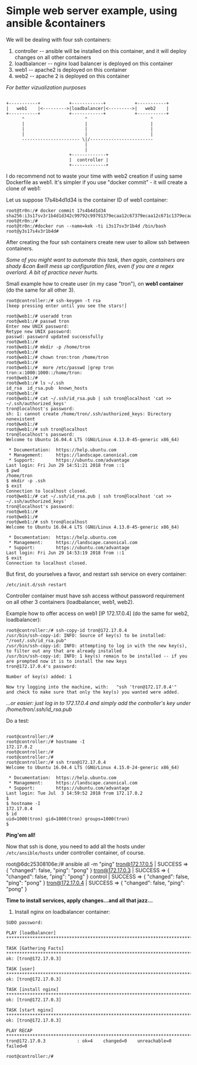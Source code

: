 # Simple web server example, using ansible &containers


We will be dealing with four ssh containers:

1. controller -- ansible will be installed on this container, and it will deploy changes on all other containers
2. loadbalancer -- nginx load balancer is deployed on this container
3. web1  -- apache2 is deployed on this container
4. web2  -- apache 2 is deployed on this container

<i> For better vizualization purposes </i>

```

+-----------+           +------------+           +-----------+ 
|   web1    |<--------->|loadbalancer|<--------->|   web2    |
+-----------+           +------------+           +-----------+ 
      ⌃                       ⌃                        ⌃
      |                       |                        | 
      |                       |                        |
      |                       |                        |
      ---------------------- \|/------------------------     
                              |
                              |
                        +-------------+
                        |  controller |
                        +-------------+
```

I do recommend not to waste your time with web2 creation if using same Dockerfile as web1.
It's simpler if you use "docker commit" - it will create a clone of web1:

Let us suppose 17s4b4d1d34 is the container ID of web1 container:

```
root@tr0n:/# docker commit 17s4b4d1d34
sha256:i3s17sv3r1b4d1d342c99792c99791379ecaa12c67379ecaa12c671c1379ecaa12c67
root@tr0n:/# 
root@tr0n:/#docker run --name=kek -ti i3s17sv3r1b4d /bin/bash
root@y3s17s4v3r1b4d#
```

After creating the four ssh containers
create new user to allow  ssh between containers.

<i>Some of you might want to automate this task, then again, 
containers are shady &can &will mess up configuration files, even if you are a regex overlord.
A bit of practice never hurts.</i>

Small example how to create user (in my case "tron"), on <b>web1 container</b> (do the same for all other 3). </br>
```
root@controller:/# ssh-keygen -t rsa 
[keep pressing enter until you see the stars!]

root@web1:/# useradd tron
root@web1:/# passwd tron
Enter new UNIX password: 
Retype new UNIX password: 
passwd: password updated successfully
root@web1:/#
root@web1:/# mkdir -p /home/tron
root@web1:/#
root@web1:/# chown tron:tron /home/tron
root@web1:/#
root@web1:/#  more /etc/passwd |grep tron
tron:x:1000:1000::/home/tron:
root@web1:/#
root@web1:/# ls ~/.ssh  
id_rsa  id_rsa.pub  known_hosts
root@web1:/#
root@web1:/# cat ~/.ssh/id_rsa.pub | ssh tron@localhost 'cat >> ~/.ssh/authorized_keys'
tron@localhost's password: 
sh: 1: cannot create /home/tron/.ssh/authorized_keys: Directory nonexistent
root@web1:/#
root@web1:/# ssh tron@localhost
tron@localhost's password: 
Welcome to Ubuntu 16.04.4 LTS (GNU/Linux 4.13.0-45-generic x86_64)

 * Documentation:  https://help.ubuntu.com
 * Management:     https://landscape.canonical.com
 * Support:        https://ubuntu.com/advantage
Last login: Fri Jun 29 14:51:21 2018 from ::1
$ pwd      
/home/tron
$ mkdir -p .ssh
$ exit
Connection to localhost closed.
root@web1:/# cat ~/.ssh/id_rsa.pub | ssh tron@localhost 'cat >> ~/.ssh/authorized_keys'
tron@localhost's password: 
root@web1:/# 
root@web1:/# 
root@web1:/# ssh tron@localhost
Welcome to Ubuntu 16.04.4 LTS (GNU/Linux 4.13.0-45-generic x86_64)

 * Documentation:  https://help.ubuntu.com
 * Management:     https://landscape.canonical.com
 * Support:        https://ubuntu.com/advantage
Last login: Fri Jun 29 14:53:19 2018 from ::1
$ exit
Connection to localhost closed.
```

But first, do yourselves a favor, and restart ssh service on every container:

```/etc/init.d/ssh restart```

Controller container must have ssh access without password requirement on all other 3 containers (loadbalancer, web1, web2).

Example how to offer access on  web1 [IP 172.17.0.4]  (do the same for web2, loadbalancer):


```
root@controller:/# ssh-copy-id tron@172.17.0.4
/usr/bin/ssh-copy-id: INFO: Source of key(s) to be installed: "/root/.ssh/id_rsa.pub"
/usr/bin/ssh-copy-id: INFO: attempting to log in with the new key(s), to filter out any that are already installed
/usr/bin/ssh-copy-id: INFO: 1 key(s) remain to be installed -- if you are prompted now it is to install the new keys
tron@172.17.0.4's password: 

Number of key(s) added: 1

Now try logging into the machine, with:   "ssh 'tron@172.17.0.4'"
and check to make sure that only the key(s) you wanted were added.

```

<i>...or easier: just log in to 172.17.0.4 and simply add  the controller's  key under  /home/tron/.ssh/id_rsa.pub</i>


Do a test:

```

root@controller:/#
root@controller:/# hostname -I                         
172.17.0.2 
root@controller:/# 
root@controller:/# 
root@controller:/# ssh tron@172.17.0.4
Welcome to Ubuntu 16.04.4 LTS (GNU/Linux 4.15.0-24-generic x86_64)

 * Documentation:  https://help.ubuntu.com
 * Management:     https://landscape.canonical.com
 * Support:        https://ubuntu.com/advantage
Last login: Tue Jul  3 14:59:52 2018 from 172.17.0.2
$ 
$ hostname -I
172.17.0.4 
$ id
uid=1000(tron) gid=1000(tron) groups=1000(tron)
$ 
```



<b> Ping'em all! </b>

Now that ssh is done, you need to add all the hosts under ```/etc/ansible/hosts``` under controller container, of course.


root@6dc25308106e:/# ansible all -m  "ping"
tron@172.17.0.5 | SUCCESS => {
    "changed": false, 
    "ping": "pong"
}
tron@172.17.0.3 | SUCCESS => {
    "changed": false, 
    "ping": "pong"
}
control | SUCCESS => {
    "changed": false, 
    "ping": "pong"
}
tron@172.17.0.4 | SUCCESS => {
    "changed": false, 
    "ping": "pong"
}


<b> Time to install services, apply changes...and all that jazz...</b> 

1) Install nginx on loadbalancer container:

``` root@controller:/# ansible-playbook loadbalancer.yml --ask-become-pass
SUDO password: 

PLAY [loadbalancer] ***************************************************************************************************************************************************************************

TASK [Gathering Facts] ************************************************************************************************************************************************************************
ok: [tron@172.17.0.3]

TASK [user] ***********************************************************************************************************************************************************************************
ok: [tron@172.17.0.3]

TASK [install nginx] **************************************************************************************************************************************************************************
ok: [tron@172.17.0.3]

TASK [start nginx] ****************************************************************************************************************************************************************************
ok: [tron@172.17.0.3]

PLAY RECAP ************************************************************************************************************************************************************************************
tron@172.17.0.3            : ok=4    changed=0    unreachable=0    failed=0   

root@controller:/# 
```

